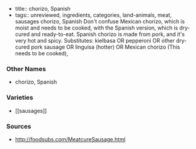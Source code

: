 - title:: chorizo, Spanish
- tags:: unreviewed, ingredients, categories, land-animals, meat, sausages
chorizo, Spanish Don't confuse Mexican chorizo, which is moist and needs to be cooked, with the Spanish version, which is dry-cured and ready-to-eat. Spanish chorizo is made from pork, and it's very hot and spicy. Substitutes: kielbasa OR pepperoni OR other dry-cured pork sausage OR linguisa (hotter) OR Mexican chorizo (This needs to be cooked),

### Other Names

* chorizo, Spanish

### Varieties

* [[sausages]]

### Sources
* http://foodsubs.com/MeatcureSausage.html
